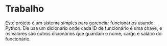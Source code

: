 # Trabalho
Este projeto é um sistema simples para gerenciar funcionários usando Python. Ele usa um dicionário onde cada ID de funcionário é uma chave, e os valores são outros dicionários que guardam o nome, cargo e salário do funcionário.
